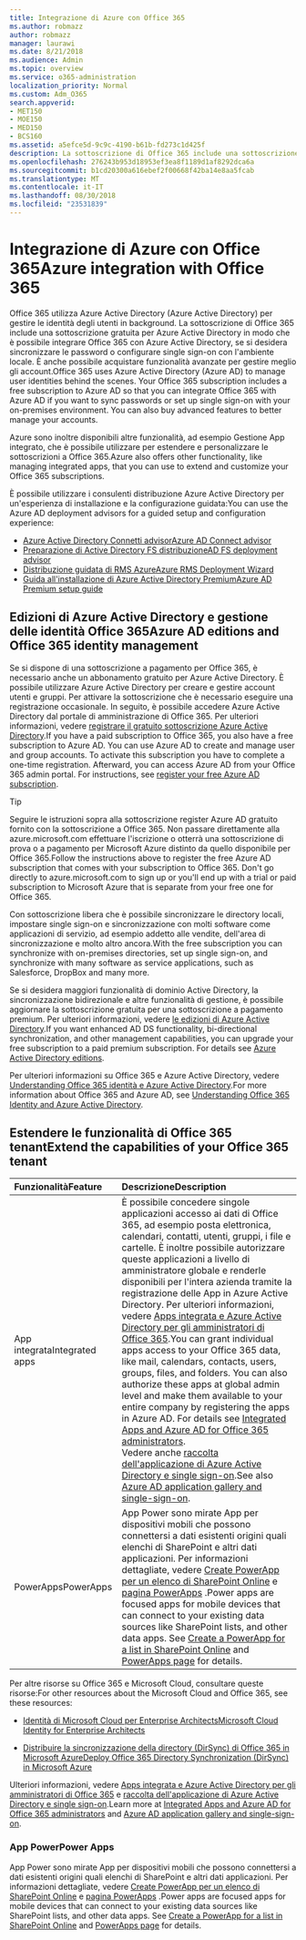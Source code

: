```yaml
---
title: Integrazione di Azure con Office 365
ms.author: robmazz
author: robmazz
manager: laurawi
ms.date: 8/21/2018
ms.audience: Admin
ms.topic: overview
ms.service: o365-administration
localization_priority: Normal
ms.custom: Adm_O365
search.appverid:
- MET150
- MOE150
- MED150
- BCS160
ms.assetid: a5efce5d-9c9c-4190-b61b-fd273c1d425f
description: La sottoscrizione di Office 365 include una sottoscrizione per Azure Active Directory. Integrazione di Office 365 con Azure Active Directory se si desidera sincronizzazione delle password o single sign-on con l'ambiente locale.
ms.openlocfilehash: 276243b953d18953ef3ea8f1189d1af8292dca6a
ms.sourcegitcommit: b1cd20300a616ebef2f00668f42ba14e8aa5fcab
ms.translationtype: MT
ms.contentlocale: it-IT
ms.lasthandoff: 08/30/2018
ms.locfileid: "23531839"
---
```

# <a name="azure-integration-with-office-365"></a><span data-ttu-id="2bdb9-104">Integrazione di Azure con Office 365</span><span class="sxs-lookup"><span data-stu-id="2bdb9-104">Azure integration with Office 365</span></span>

<span data-ttu-id="2bdb9-p102">Office 365 utilizza Azure Active Directory (Azure Active Directory) per gestire le identità degli utenti in background. La sottoscrizione di Office 365 include una sottoscrizione gratuita per Azure Active Directory in modo che è possibile integrare Office 365 con Azure Active Directory, se si desidera sincronizzare le password o configurare single sign-on con l'ambiente locale. È anche possibile acquistare funzionalità avanzate per gestire meglio gli account.</span><span class="sxs-lookup"><span data-stu-id="2bdb9-p102">Office 365 uses Azure Active Directory (Azure AD) to manage user identities behind the scenes. Your Office 365 subscription includes a free subscription to Azure AD so that you can integrate Office 365 with Azure AD if you want to sync passwords or set up single sign-on with your on-premises environment. You can also buy advanced features to better manage your accounts.</span></span>
  
<span data-ttu-id="2bdb9-108">Azure sono inoltre disponibili altre funzionalità, ad esempio Gestione App integrato, che è possibile utilizzare per estendere e personalizzare le sottoscrizioni a Office 365.</span><span class="sxs-lookup"><span data-stu-id="2bdb9-108">Azure also offers other functionality, like managing integrated apps, that you can use to extend and customize your Office 365 subscriptions.</span></span>
  
<span data-ttu-id="2bdb9-109">È possibile utilizzare i consulenti distribuzione Azure Active Directory per un'esperienza di installazione e la configurazione guidata:</span><span class="sxs-lookup"><span data-stu-id="2bdb9-109">You can use the Azure AD deployment advisors for a guided setup and configuration experience:</span></span>
 - [<span data-ttu-id="2bdb9-110">Azure Active Directory Connetti advisor</span><span class="sxs-lookup"><span data-stu-id="2bdb9-110">Azure AD Connect advisor</span></span>](https://aka.ms/aadconnectpwsync)
 - [<span data-ttu-id="2bdb9-111">Preparazione di Active Directory FS distribuzione</span><span class="sxs-lookup"><span data-stu-id="2bdb9-111">AD FS deployment advisor</span></span>](https://aka.ms/adfsguidance)
 - [<span data-ttu-id="2bdb9-112">Distribuzione guidata di RMS Azure</span><span class="sxs-lookup"><span data-stu-id="2bdb9-112">Azure RMS Deployment Wizard</span></span>](https://aka.ms/azuremsguidance)
 - [<span data-ttu-id="2bdb9-113">Guida all'installazione di Azure Active Directory Premium</span><span class="sxs-lookup"><span data-stu-id="2bdb9-113">Azure AD Premium setup guide</span></span>](https://aka.ms/aadpguidance)
  
## <a name="azure-ad-editions-and-office-365-identity-management"></a><span data-ttu-id="2bdb9-114">Edizioni di Azure Active Directory e gestione delle identità Office 365</span><span class="sxs-lookup"><span data-stu-id="2bdb9-114">Azure AD editions and Office 365 identity management</span></span>

<span data-ttu-id="2bdb9-p103">Se si dispone di una sottoscrizione a pagamento per Office 365, è necessario anche un abbonamento gratuito per Azure Active Directory. È possibile utilizzare Azure Active Directory per creare e gestire account utenti e gruppi. Per attivare la sottoscrizione che è necessario eseguire una registrazione occasionale. In seguito, è possibile accedere Azure Active Directory dal portale di amministrazione di Office 365. Per ulteriori informazioni, vedere [registrare il gratuito sottoscrizione Azure Active Directory](https://go.microsoft.com/fwlink/p/?LinkId=617127).</span><span class="sxs-lookup"><span data-stu-id="2bdb9-p103">If you have a paid subscription to Office 365, you also have a free subscription to Azure AD. You can use Azure AD to create and manage user and group accounts. To activate this subscription you have to complete a one-time registration. Afterward, you can access Azure AD from your Office 365 admin portal. For instructions, see [register your free Azure AD subscription](https://go.microsoft.com/fwlink/p/?LinkId=617127).</span></span> 
  
> [!TIP]
> <span data-ttu-id="2bdb9-p104">Seguire le istruzioni sopra alla sottoscrizione register Azure AD gratuito fornito con la sottoscrizione a Office 365. Non passare direttamente alla azure.microsoft.com effettuare l'iscrizione o otterrà una sottoscrizione di prova o a pagamento per Microsoft Azure distinto da quello disponibile per Office 365.</span><span class="sxs-lookup"><span data-stu-id="2bdb9-p104">Follow the instructions above to register the free Azure AD subscription that comes with your subscription to Office 365. Don't go directly to azure.microsoft.com to sign up or you'll end up with a trial or paid subscription to Microsoft Azure that is separate from your free one for Office 365.</span></span> 
  
<span data-ttu-id="2bdb9-122">Con sottoscrizione libera che è possibile sincronizzare le directory locali, impostare single sign-on e sincronizzazione con molti software come applicazioni di servizio, ad esempio addetto alle vendite, dell'area di sincronizzazione e molto altro ancora.</span><span class="sxs-lookup"><span data-stu-id="2bdb9-122">With the free subscription you can synchronize with on-premises directories, set up single sign-on, and synchronize with many software as service applications, such as Salesforce, DropBox and many more.</span></span>
  
<span data-ttu-id="2bdb9-p105">Se si desidera maggiori funzionalità di dominio Active Directory, la sincronizzazione bidirezionale e altre funzionalità di gestione, è possibile aggiornare la sottoscrizione gratuita per una sottoscrizione a pagamento premium. Per ulteriori informazioni, vedere [le edizioni di Azure Active Directory](https://docs.microsoft.com/azure/active-directory/fundamentals/active-directory-whatis).</span><span class="sxs-lookup"><span data-stu-id="2bdb9-p105">If you want enhanced AD DS functionality, bi-directional synchronization, and other management capabilities, you can upgrade your free subscription to a paid premium subscription. For details see [Azure Active Directory editions](https://docs.microsoft.com/azure/active-directory/fundamentals/active-directory-whatis).</span></span>
  
<span data-ttu-id="2bdb9-125">Per ulteriori informazioni su Office 365 e Azure Active Directory, vedere [Understanding Office 365 identità e Azure Active Directory](https://support.office.com/article/06a189e7-5ec6-4af2-94bf-a22ea225a7a9).</span><span class="sxs-lookup"><span data-stu-id="2bdb9-125">For more information about Office 365 and Azure AD, see [Understanding Office 365 Identity and Azure Active Directory](https://support.office.com/article/06a189e7-5ec6-4af2-94bf-a22ea225a7a9).</span></span>
  
## <a name="extend-the-capabilities-of-your-office-365-tenant"></a><span data-ttu-id="2bdb9-126">Estendere le funzionalità di Office 365 tenant</span><span class="sxs-lookup"><span data-stu-id="2bdb9-126">Extend the capabilities of your Office 365 tenant</span></span>

|<span data-ttu-id="2bdb9-127">**Funzionalità**</span><span class="sxs-lookup"><span data-stu-id="2bdb9-127">**Feature**</span></span>|<span data-ttu-id="2bdb9-128">**Descrizione**</span><span class="sxs-lookup"><span data-stu-id="2bdb9-128">**Description**</span></span>|
|:-----|:-----|
|<span data-ttu-id="2bdb9-129">App integrata</span><span class="sxs-lookup"><span data-stu-id="2bdb9-129">Integrated apps</span></span>  <br/> |<span data-ttu-id="2bdb9-p106">È possibile concedere singole applicazioni accesso ai dati di Office 365, ad esempio posta elettronica, calendari, contatti, utenti, gruppi, i file e cartelle. È inoltre possibile autorizzare queste applicazioni a livello di amministratore globale e renderle disponibili per l'intera azienda tramite la registrazione delle App in Azure Active Directory. Per ulteriori informazioni, vedere [Apps integrata e Azure Active Directory per gli amministratori di Office 365](https://support.office.com/article/cb2250e3-451e-416f-bf4e-363549652c2a).</span><span class="sxs-lookup"><span data-stu-id="2bdb9-p106">You can grant individual apps access to your Office 365 data, like mail, calendars, contacts, users, groups, files, and folders. You can also authorize these apps at global admin level and make them available to your entire company by registering the apps in Azure AD. For details see [Integrated Apps and Azure AD for Office 365 administrators](https://support.office.com/article/cb2250e3-451e-416f-bf4e-363549652c2a).  </span></span><br/> <span data-ttu-id="2bdb9-133">Vedere anche [raccolta dell'applicazione di Azure Active Directory e single sign-on](https://go.microsoft.com/fwlink/p/?LinkId=698604).</span><span class="sxs-lookup"><span data-stu-id="2bdb9-133">See also [Azure AD application gallery and single-sign-on](https://go.microsoft.com/fwlink/p/?LinkId=698604).</span></span>  <br/> |
|<span data-ttu-id="2bdb9-134">PowerApps</span><span class="sxs-lookup"><span data-stu-id="2bdb9-134">PowerApps</span></span>  <br/> | <span data-ttu-id="2bdb9-p107">App Power sono mirate App per dispositivi mobili che possono connettersi a dati esistenti origini quali elenchi di SharePoint e altri dati applicazioni. Per informazioni dettagliate, vedere [Create PowerApp per un elenco di SharePoint Online](https://support.office.com/article/9338b2d2-67ac-4b81-8e67-97da27e5e9ab) e [pagina PowerApps](https://powerapps.microsoft.com/) .</span><span class="sxs-lookup"><span data-stu-id="2bdb9-p107">Power apps are focused apps for mobile devices that can connect to your existing data sources like SharePoint lists, and other data apps. See [Create a PowerApp for a list in SharePoint Online](https://support.office.com/article/9338b2d2-67ac-4b81-8e67-97da27e5e9ab) and [PowerApps page](https://powerapps.microsoft.com/) for details.  </span></span><br/> |
   
<span data-ttu-id="2bdb9-137">Per altre risorse su Office 365 e Microsoft Cloud, consultare queste risorse:</span><span class="sxs-lookup"><span data-stu-id="2bdb9-137">For other resources about the Microsoft Cloud and Office 365, see these resources:</span></span>
  
- [<span data-ttu-id="2bdb9-138">Identità di Microsoft Cloud per Enterprise Architects</span><span class="sxs-lookup"><span data-stu-id="2bdb9-138">Microsoft Cloud Identity for Enterprise Architects</span></span>](https://go.microsoft.com/fwlink/p/?LinkId=828642)
    
- [<span data-ttu-id="2bdb9-139">Distribuire la sincronizzazione della directory (DirSync) di Office 365 in Microsoft Azure</span><span class="sxs-lookup"><span data-stu-id="2bdb9-139">Deploy Office 365 Directory Synchronization (DirSync) in Microsoft Azure</span></span>](https://go.microsoft.com/fwlink/p/?LinkId=517887)
    

<span data-ttu-id="2bdb9-140">Ulteriori informazioni, vedere [Apps integrata e Azure Active Directory per gli amministratori di Office 365](integrated-apps-and-azure-ads.md) e [raccolta dell'applicazione di Azure Active Directory e single sign-on](https://docs.microsoft.com/azure/active-directory/manage-apps/what-is-single-sign-on).</span><span class="sxs-lookup"><span data-stu-id="2bdb9-140">Learn more at [Integrated Apps and Azure AD for Office 365 administrators](integrated-apps-and-azure-ads.md) and [Azure AD application gallery and single-sign-on](https://docs.microsoft.com/azure/active-directory/manage-apps/what-is-single-sign-on).</span></span>

### <a name="power-apps"></a><span data-ttu-id="2bdb9-141">App Power</span><span class="sxs-lookup"><span data-stu-id="2bdb9-141">Power Apps</span></span>
<span data-ttu-id="2bdb9-p108">App Power sono mirate App per dispositivi mobili che possono connettersi a dati esistenti origini quali elenchi di SharePoint e altri dati applicazioni. Per informazioni dettagliate, vedere [Create PowerApp per un elenco di SharePoint Online](https://support.office.com/article/9338b2d2-67ac-4b81-8e67-97da27e5e9ab) e [pagina PowerApps](https://powerapps.microsoft.com/) .</span><span class="sxs-lookup"><span data-stu-id="2bdb9-p108">Power apps are focused apps for mobile devices that can connect to your existing data sources like SharePoint lists, and other data apps. See [Create a PowerApp for a list in SharePoint Online](https://support.office.com/article/9338b2d2-67ac-4b81-8e67-97da27e5e9ab) and [PowerApps page](https://powerapps.microsoft.com/) for details.</span></span>